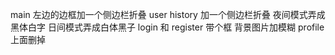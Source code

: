 main 左边的边框加一个侧边栏折叠
user history 加一个侧边栏折叠
夜间模式弄成黑体白字
日间模式弄成白体黑子
login 和 register 带个框
背景图片加模糊
profile 上面删掉